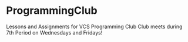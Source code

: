 # ProgrammingClub
Lessons and Assignments for VCS Programming Club
Club meets during 7th Period on Wednesdays and Fridays!
